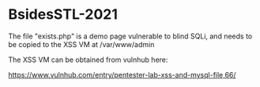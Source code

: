 # BsidesSTL-2021

The file "exists.php" is a demo page vulnerable to blind SQLi, and needs to be copied to the XSS VM at /var/www/admin

The XSS VM can be obtained from vulnhub here:

https://www.vulnhub.com/entry/pentester-lab-xss-and-mysql-file,66/

